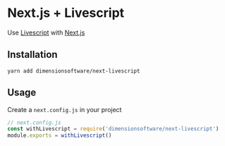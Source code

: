 # Next.js + Livescript

Use [Livescript](https://www.livescript.net/) with [Next.js](https://github.com/zeit/next.js)

## Installation

```
yarn add dimensionsoftware/next-livescript
```

## Usage

Create a `next.config.js` in your project

```js
// next.config.js
const withLivescript = require('dimensionsoftware/next-livescript')
module.exports = withLivescript()
```

